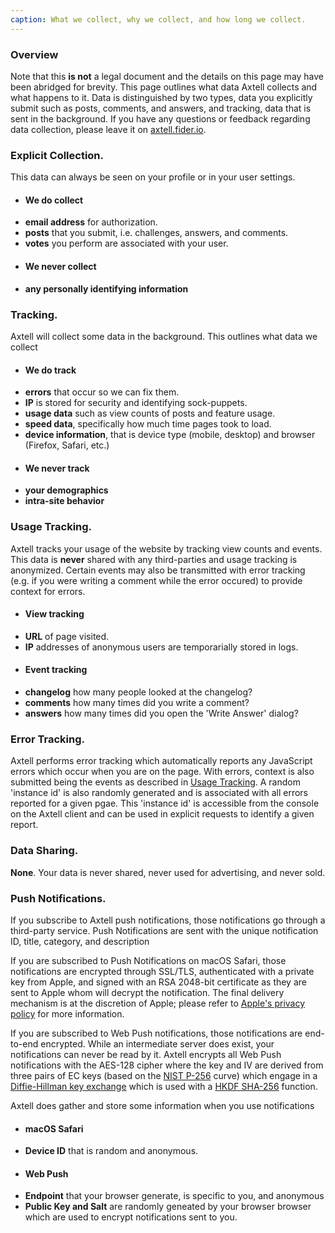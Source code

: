 ```yaml
---
caption: What we collect, why we collect, and how long we collect.
---
```


### Overview

Note that this **is not** a legal document and the details on this page may have been abridged for brevity. This page outlines what data Axtell collects and what happens to it. Data is distinguished by two types, data you explicitly submit such as posts, comments, and answers, and tracking, data that is sent in the background. If you have any questions or feedback regarding data collection, please leave it on [axtell.fider.io](https://axtell.fider.io).

### Explicit Collection.

This data can always be seen on your profile or in your user settings.

<div class="privacy-column__wrapper">
    <ul class="privacy-column privacy-column--type-positive">
        <li class="privacy-column__nostyle"><h4>We do collect</h4></li>
        <li><strong>email address</strong> for authorization.</li>
        <li><strong>posts</strong> that you submit, i.e. challenges, answers, and comments.</li>
        <li><strong>votes</strong> you perform are associated with your user.</li>
    </ul>
    <ul class="privacy-column privacy-column--type-negative">
        <li class="privacy-column__nostyle"><h4>We never collect</h4></li>
        <li><strong>any personally identifying information</strong></li>
    </ul>
</div>


### Tracking.
Axtell will collect some data in the background. This outlines what data we collect
<div class="privacy-column__wrapper">
    <ul class="privacy-column privacy-column--type-positive">
        <li class="privacy-column__nostyle"><h4>We do track</h4></li>
        <li><strong>errors</strong> that occur so we can fix them.</li>
        <li><strong>IP</strong> is stored for security and identifying sock-puppets.</li>
        <li><strong>usage data</strong> such as view counts of posts and feature usage.</li>
        <li><strong>speed data</strong>, specifically how much time pages took to load.</li>
        <li><strong>device information</strong>, that is device type (mobile, desktop) and browser (Firefox, Safari, etc.)</li>
    </ul>
    <ul class="privacy-column privacy-column--type-negative">
        <li class="privacy-column__nostyle"><h4>We never track</h4></li>
        <li><strong>your demographics</strong></li>
        <li><strong>intra-site behavior</strong></li>
    </ul>
</div>

### Usage Tracking.
Axtell tracks your usage of the website by tracking view counts and events. This data is **never** shared with any third-parties and usage tracking is anonymized. Certain events may also be transmitted with error tracking (e.g. if you were writing a comment while the error occured) to provide context for errors.

<div class="privacy-column__wrapper">
    <ul class="privacy-column privacy-column--type-positive">
        <li class="privacy-column__nostyle"><h4>View tracking</h4></li>
        <li><strong>URL</strong> of page visited.</li>
        <li><strong>IP</strong> addresses of anonymous users are temporarially stored in logs.</li>
    </ul>
    <ul class="privacy-column privacy-column--type-positive">
        <li class="privacy-column__nostyle"><h4>Event tracking</h4></li>
        <li><strong>changelog</strong> how many people looked at the changelog?</li>
        <li><strong>comments</strong> how many times did you write a comment?</li>
        <li><strong>answers</strong> how many times did you open the 'Write Answer' dialog?</li>
    </ul>
</div>

### Error Tracking.
Axtell performs error tracking which automatically reports any JavaScript errors which occur when you are on the page. With errors, context is also submitted being the events as described in [Usage Tracking](#usage-tracking). A random 'instance id' is also randomly generated and is associated with all errors reported for a given pgae. This 'instance id' is accessible from the console on the Axtell client and can be used in explicit requests to identify a given report.

### Data Sharing.
**None**. Your data is never shared, never used for advertising, and never sold.

### Push Notifications.
If you subscribe to Axtell push notifications, those notifications go through a third-party service. Push Notifications are sent with the unique notification ID, title, category, and description

If you are subscribed to Push Notifications on macOS Safari, those notifications are encrypted through SSL/TLS, authenticated with a private key from Apple, and signed with an RSA 2048-bit certificate as they are sent to Apple whom will decrypt the notification. The final delivery mechanism is at the discretion of Apple; please refer to [Apple's privacy policy](https://www.apple.com/legal/privacy/) for more information.

If you are subscribed to Web Push notifications, those notifications are end-to-end encrypted. While an intermediate server does exist, your notifications can never be read by it. Axtell encrypts all Web Push notifications with the AES-128 cipher where the key and IV are derived from three pairs of EC keys (based on the [NIST P-256](https://csrc.nist.gov/csrc/media/events/workshop-on-elliptic-curve-cryptography-standards/documents/papers/session6-adalier-mehmet.pdf) curve) which engage in a [Diffie-Hillman key exchange](https://en.wikipedia.org/wiki/Diffie–Hellman_key_exchange) which is used with a [HKDF SHA-256](https://en.wikipedia.org/wiki/HKDF) function.

Axtell does gather and store some information when you use notifications
<div class="privacy-column__wrapper">
    <ul class="privacy-column privacy-column--type-positive">
        <li class="privacy-column__nostyle"><h4>macOS Safari</h4></li>
        <li><strong>Device ID</strong> that is random and anonymous.</li>
    </ul>
    <ul class="privacy-column privacy-column--type-positive">
        <li class="privacy-column__nostyle"><h4>Web Push</h4></li>
        <li><strong>Endpoint</strong> that your browser generate, is specific to you, and anonymous</li>
        <li><strong>Public Key and Salt</strong> are randomly geneated by your browser browser which are used to encrypt notifications sent to you.</li>
    </ul>
</div>
